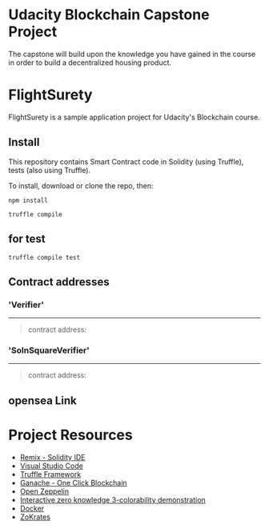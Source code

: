 # Udacity Blockchain Capstone Project

The capstone will build upon the knowledge you have gained in the course in order to build a decentralized housing product. 

# FlightSurety

FlightSurety is a sample application project for Udacity's Blockchain course.

## Install

This repository contains Smart Contract code in Solidity (using Truffle), tests (also using Truffle).

To install, download or clone the repo, then:

`
npm install
`

`
truffle compile
`

## for test 

`
truffle compile test
`

## Contract addresses

### 'Verifier'
   --------------------
   > contract address:    


### 'SolnSquareVerifier'
   ------------------------------
   > contract address:    
   
##  opensea Link
> 
   
 

# Project Resources

* [Remix - Solidity IDE](https://remix.ethereum.org/)
* [Visual Studio Code](https://code.visualstudio.com/)
* [Truffle Framework](https://truffleframework.com/)
* [Ganache - One Click Blockchain](https://truffleframework.com/ganache)
* [Open Zeppelin ](https://openzeppelin.org/)
* [Interactive zero knowledge 3-colorability demonstration](http://web.mit.edu/~ezyang/Public/graph/svg.html)
* [Docker](https://docs.docker.com/install/)
* [ZoKrates](https://github.com/Zokrates/ZoKrates)